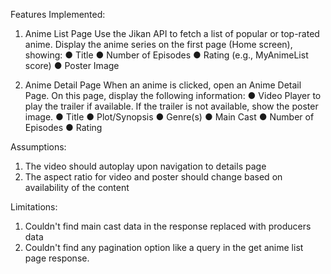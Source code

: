 Features Implemented: 
1. Anime List Page
Use the Jikan API to fetch a list of popular or top-rated anime.
Display the anime series on the first page (Home screen), showing:
● Title
● Number of Episodes
● Rating (e.g., MyAnimeList score)
● Poster Image

2. Anime Detail Page
When an anime is clicked, open an Anime Detail Page. On this page, display the following
information:
● Video Player to play the trailer if available. If the trailer is not available, show the poster
image.
● Title
● Plot/Synopsis
● Genre(s)
● Main Cast
● Number of Episodes
● Rating

Assumptions: 
1. The video should autoplay upon navigation to details page
2. The aspect ratio for video and poster should change based on availability of the content

Limitations: 
1. Couldn't find main cast data in the response replaced with producers data
2. Couldn't find any pagination option like a query in the get anime list page response.
